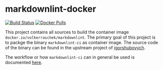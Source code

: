 # markdownlint-docker

[![Build Status](https://drone.cryptic.systems/api/badges/volker.raschek/markdownlint-docker/status.svg)](https://drone.cryptic.systems/volker.raschek/markdownlint-docker)
[![Docker Pulls](https://img.shields.io/docker/pulls/volkerraschek/markdownlint)](https://hub.docker.com/r/volkerraschek/markdownlint)

This project contains all sources to build the container image
`docker.io/volkerraschek/markdownlint`. The primary goal of this project is to
packge the binary `markdownlint-ci` as container image. The source code of the
binary can be found in the upstream project of
[igorshubovych](https://github.com/igorshubovych/markdownlint-cli).

The workflow or how `markdownlint-ci` can in general be used is documented
[here](https://github.com/igorshubovych/markdownlint-cli#usage).
